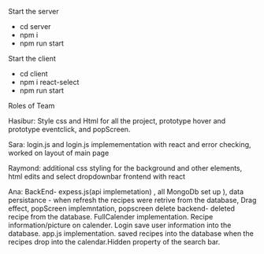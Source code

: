 Start the server
* cd server
* npm i
* npm run start

Start the client
* cd client
* npm i react-select
* npm run start


Roles of Team

Hasibur: Style css and Html for all the project, prototype hover and prototype eventclick, and popScreen. 

Sara: login.js and login.js implemementation with react and error checking, worked on layout of main page
 
Raymond: additional css styling for the background and other elements, html edits and select dropdownbar frontend with react

Ana: BackEnd- expess.js(api implemetation) , all MongoDb set up ), data persistance - when refresh the recipes were retrive from the database, Drag effect, popScreen implemntation, popscreen delete backend- deleted recipe from the database. FullCalender implementation. Recipe information/picture on calender. Login save user information into the database. app.js implementation. saved recipes into the database when the recipes drop into the calendar.Hidden property of the search bar.

